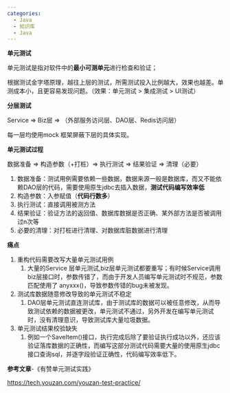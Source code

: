 ```yaml
---
categories:
  - Java
  - 知识库
  - Java
---
```

**单元测试**

单元测试是指对软件中的**最小可测单元**进行检查和验证；

根据测试金字塔原理，越往上层的测试，所需测试投入比例越大，效果也越差。单测成本小，且更容易发现问题。（效果：单元测试 > 集成测试 > UI测试）



**分层测试**

Service => Biz层 => （外部服务访问层、DAO层、Redis访问层）

每一层均使用mock 框架屏蔽下层的具体实现。



**单元测试过程**

数据准备 => 构造参数（+打桩）=> 执行测试 => 结果验证 => 清理（必要）

1. 数据准备：测试用例需要依赖一些数据，数据来源一般是数据库，而又不能依赖DAO层的代码，需要使用原生jdbc去插入数据，**测试代码编写效率低**
2. 构造参数：入参赋值（**代码行数多**）
3. 执行测试：直接调用被测方法
4. 结果验证：验证方法的返回值、数据库数据是否正确、某外部方法是否被调用过n次等
5. 必要的清理：对打桩进行清理、对数据库脏数据进行清理



**痛点**

1. 重构代码需要改写大量单元测试用例
   1. 大量的Service 层单元测试,biz层单元测试都要重写；有时候Service调用biz层接口时，参数传错了，而由于开发人员编写单元测试时不规范，参数匹配使用了 anyxxx()，导致参数传错的bug未被发现。
2. 测试库数据随意修改导致的单元测试不稳定
   1. DAO层单元测试直连测试库，由于测试库的数据可以被任意修改，从而导致测试依赖的数据被更改，单元测试不通过，另外开发在编写单元测试时，没有清理意识，导致测试库大量垃圾数据。
3. 单元测试结果校验缺失
   1. 例如一个SaveItem()接口，执行完成后除了要验证执行成功以外，还应该验证落库数据的正确性，而编写这部分测试代码需要大量的使用原生jdbc 接口查询sql，并逐字段验证正确性，代码编写效率低下。





**参考文章**-《有赞单元测试实践》

https://tech.youzan.com/youzan-test-practice/

